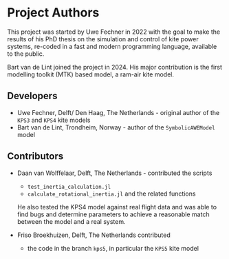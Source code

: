 <!--
SPDX-FileCopyrightText: 2025 Uwe Fechner
SPDX-License-Identifier: MIT
-->

# Project Authors
This project was started by Uwe Fechner in 2022 with the goal to make the results 
of his PhD thesis on the simulation and control of kite power systems, re-coded in a fast and modern programming language, available to the public.

Bart van de Lint joined the project in 2024. His major contribution is the first modelling toolkit (MTK) based model, a ram-air kite model.

## Developers
- Uwe Fechner, Delft/ Den Haag, The Netherlands -  original author of the `KPS3` and `KPS4` kite models
- Bart van de Lint, Trondheim, Norway - author of the `SymbolicAWEModel` model

## Contributors
- Daan van Wolffelaar, Delft, The Netherlands - contributed the scripts 
  - `test_inertia_calculation.jl` 
  - `calculate_rotational_inertia.jl` and the related functions
  
  He also tested the KPS4 model against real flight data and was able to find bugs and determine parameters to achieve a reasonable match between the model and a real system.
- Friso Broekhuizen, Delft, The Netherlands contributed
  - the code in the branch `kps5`, in particular the `KPS5` kite model

